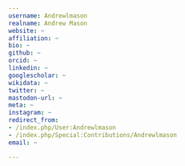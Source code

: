 ```yaml
---
username: Andrewlmason
realname: Andrew Mason
website: ~
affiliation: ~
bio: ~
github: ~
orcid: ~
linkedin: ~
googlescholar: ~
wikidata: ~
twitter: ~
mastodon-url: ~
meta: ~
instagram: ~
redirect_from:
- /index.php/User:Andrewlmason
- /index.php/Special:Contributions/Andrewlmason
email: ~

---
```

